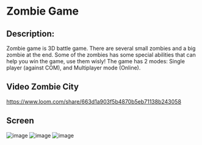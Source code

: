 # Zombie Game

## Description:
Zombie game is 3D battle game.
There are several small zombies and a big zombie at the end.
Some of the zombies has some special abilities that can help you win the game, use them wisly!
The game has 2 modes: Single player (against COM), and Multiplayer mode (Online).

## Video Zombie City
  https://www.loom.com/share/663d1a903f5b4870b5eb71138b243058

## Screen
  ![image](https://user-images.githubusercontent.com/9028177/195223968-7646884c-bcb9-4dc3-9cdb-c7569b74fb68.png)
  ![image](https://user-images.githubusercontent.com/9028177/195224022-89c3f2e7-5b1d-451b-89b7-bdeeaed4ffc0.png)
  ![image](https://user-images.githubusercontent.com/9028177/195224096-1cf32d69-086e-46c5-9100-4babe595073a.png)
